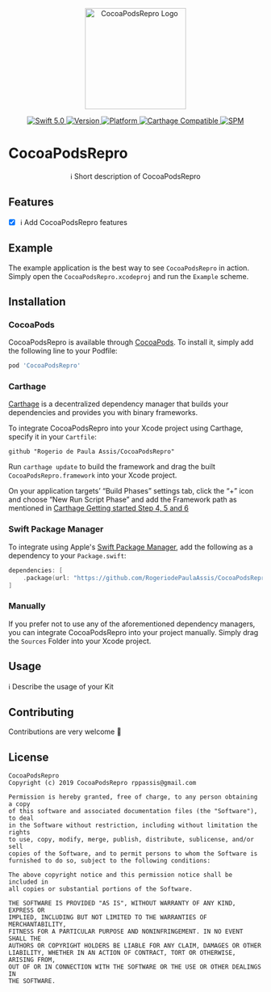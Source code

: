 <p align="center">
   <img width="200" src="https://raw.githubusercontent.com/SvenTiigi/SwiftKit/gh-pages/readMeAssets/SwiftKitLogo.png" alt="CocoaPodsRepro Logo">
</p>

<p align="center">
   <a href="https://developer.apple.com/swift/">
      <img src="https://img.shields.io/badge/Swift-5.0-orange.svg?style=flat" alt="Swift 5.0">
   </a>
   <a href="http://cocoapods.org/pods/CocoaPodsRepro">
      <img src="https://img.shields.io/cocoapods/v/CocoaPodsRepro.svg?style=flat" alt="Version">
   </a>
   <a href="http://cocoapods.org/pods/CocoaPodsRepro">
      <img src="https://img.shields.io/cocoapods/p/CocoaPodsRepro.svg?style=flat" alt="Platform">
   </a>
   <a href="https://github.com/Carthage/Carthage">
      <img src="https://img.shields.io/badge/Carthage-compatible-4BC51D.svg?style=flat" alt="Carthage Compatible">
   </a>
   <a href="https://github.com/apple/swift-package-manager">
      <img src="https://img.shields.io/badge/Swift%20Package%20Manager-compatible-brightgreen.svg" alt="SPM">
   </a>
</p>

# CocoaPodsRepro

<p align="center">
ℹ️ Short description of CocoaPodsRepro
</p>

## Features

- [x] ℹ️ Add CocoaPodsRepro features

## Example

The example application is the best way to see `CocoaPodsRepro` in action. Simply open the `CocoaPodsRepro.xcodeproj` and run the `Example` scheme.

## Installation

### CocoaPods

CocoaPodsRepro is available through [CocoaPods](http://cocoapods.org). To install
it, simply add the following line to your Podfile:

```bash
pod 'CocoaPodsRepro'
```

### Carthage

[Carthage](https://github.com/Carthage/Carthage) is a decentralized dependency manager that builds your dependencies and provides you with binary frameworks.

To integrate CocoaPodsRepro into your Xcode project using Carthage, specify it in your `Cartfile`:

```ogdl
github "Rogerio de Paula Assis/CocoaPodsRepro"
```

Run `carthage update` to build the framework and drag the built `CocoaPodsRepro.framework` into your Xcode project. 

On your application targets’ “Build Phases” settings tab, click the “+” icon and choose “New Run Script Phase” and add the Framework path as mentioned in [Carthage Getting started Step 4, 5 and 6](https://github.com/Carthage/Carthage/blob/master/README.md#if-youre-building-for-ios-tvos-or-watchos)

### Swift Package Manager

To integrate using Apple's [Swift Package Manager](https://swift.org/package-manager/), add the following as a dependency to your `Package.swift`:

```swift
dependencies: [
    .package(url: "https://github.com/RogeriodePaulaAssis/CocoaPodsRepro.git", from: "1.0.0")
]
```

### Manually

If you prefer not to use any of the aforementioned dependency managers, you can integrate CocoaPodsRepro into your project manually. Simply drag the `Sources` Folder into your Xcode project.

## Usage

ℹ️ Describe the usage of your Kit

## Contributing
Contributions are very welcome 🙌

## License

```
CocoaPodsRepro
Copyright (c) 2019 CocoaPodsRepro rppassis@gmail.com

Permission is hereby granted, free of charge, to any person obtaining a copy
of this software and associated documentation files (the "Software"), to deal
in the Software without restriction, including without limitation the rights
to use, copy, modify, merge, publish, distribute, sublicense, and/or sell
copies of the Software, and to permit persons to whom the Software is
furnished to do so, subject to the following conditions:

The above copyright notice and this permission notice shall be included in
all copies or substantial portions of the Software.

THE SOFTWARE IS PROVIDED "AS IS", WITHOUT WARRANTY OF ANY KIND, EXPRESS OR
IMPLIED, INCLUDING BUT NOT LIMITED TO THE WARRANTIES OF MERCHANTABILITY,
FITNESS FOR A PARTICULAR PURPOSE AND NONINFRINGEMENT. IN NO EVENT SHALL THE
AUTHORS OR COPYRIGHT HOLDERS BE LIABLE FOR ANY CLAIM, DAMAGES OR OTHER
LIABILITY, WHETHER IN AN ACTION OF CONTRACT, TORT OR OTHERWISE, ARISING FROM,
OUT OF OR IN CONNECTION WITH THE SOFTWARE OR THE USE OR OTHER DEALINGS IN
THE SOFTWARE.
```
